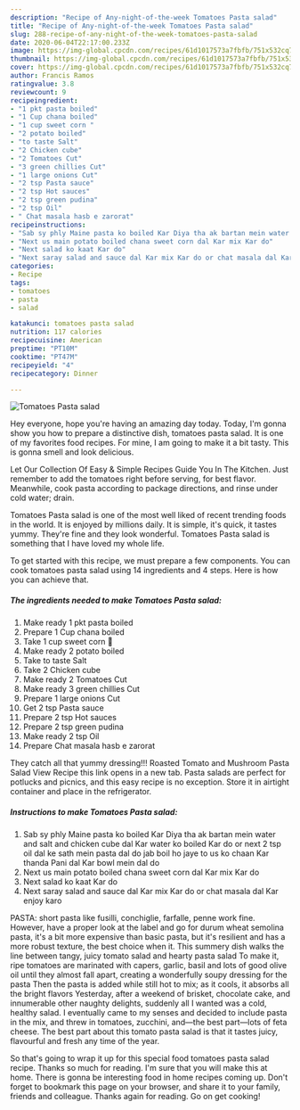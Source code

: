 ```yaml
---
description: "Recipe of Any-night-of-the-week Tomatoes Pasta salad"
title: "Recipe of Any-night-of-the-week Tomatoes Pasta salad"
slug: 288-recipe-of-any-night-of-the-week-tomatoes-pasta-salad
date: 2020-06-04T22:17:00.233Z
image: https://img-global.cpcdn.com/recipes/61d1017573a7fbfb/751x532cq70/tomatoes-pasta-salad-recipe-main-photo.jpg
thumbnail: https://img-global.cpcdn.com/recipes/61d1017573a7fbfb/751x532cq70/tomatoes-pasta-salad-recipe-main-photo.jpg
cover: https://img-global.cpcdn.com/recipes/61d1017573a7fbfb/751x532cq70/tomatoes-pasta-salad-recipe-main-photo.jpg
author: Francis Ramos
ratingvalue: 3.8
reviewcount: 9
recipeingredient:
- "1 pkt pasta boiled"
- "1 Cup chana boiled"
- "1 cup sweet corn "
- "2 potato boiled"
- "to taste Salt"
- "2 Chicken cube"
- "2 Tomatoes Cut"
- "3 green chillies Cut"
- "1 large onions Cut"
- "2 tsp Pasta sauce"
- "2 tsp Hot sauces"
- "2 tsp green pudina"
- "2 tsp Oil"
- " Chat masala hasb e zarorat"
recipeinstructions:
- "Sab sy phly Maine pasta ko boiled Kar Diya tha ak bartan mein water and salt and chicken cube dal Kar water ko boiled Kar do or next 2 tsp oil dal ke sath mein pasta dal do jab boil ho jaye to us ko chaan Kar thanda Pani dal Kar bowl mein dal do"
- "Next us main potato boiled chana sweet corn dal Kar mix Kar do"
- "Next salad ko kaat Kar do"
- "Next saray salad and sauce dal Kar mix Kar do or chat masala dal Kar enjoy karo"
categories:
- Recipe
tags:
- tomatoes
- pasta
- salad

katakunci: tomatoes pasta salad 
nutrition: 117 calories
recipecuisine: American
preptime: "PT10M"
cooktime: "PT47M"
recipeyield: "4"
recipecategory: Dinner

---
```



![Tomatoes Pasta salad](https://img-global.cpcdn.com/recipes/61d1017573a7fbfb/751x532cq70/tomatoes-pasta-salad-recipe-main-photo.jpg)

Hey everyone, hope you're having an amazing day today. Today, I'm gonna show you how to prepare a distinctive dish, tomatoes pasta salad. It is one of my favorites food recipes. For mine, I am going to make it a bit tasty. This is gonna smell and look delicious.

Let Our Collection Of Easy &amp; Simple Recipes Guide You In The Kitchen. Just remember to add the tomatoes right before serving, for best flavor. Meanwhile, cook pasta according to package directions, and rinse under cold water; drain.

Tomatoes Pasta salad is one of the most well liked of recent trending foods in the world. It is enjoyed by millions daily. It is simple, it's quick, it tastes yummy. They're fine and they look wonderful. Tomatoes Pasta salad is something that I have loved my whole life.


To get started with this recipe, we must prepare a few components. You can cook tomatoes pasta salad using 14 ingredients and 4 steps. Here is how you can achieve that.

<!--inarticleads1-->

##### The ingredients needed to make Tomatoes Pasta salad:

1. Make ready 1 pkt pasta boiled
1. Prepare 1 Cup chana boiled
1. Take 1 cup sweet corn 🌽
1. Make ready 2 potato boiled
1. Take to taste Salt
1. Take 2 Chicken cube
1. Make ready 2 Tomatoes Cut
1. Make ready 3 green chillies Cut
1. Prepare 1 large onions Cut
1. Get 2 tsp Pasta sauce
1. Prepare 2 tsp Hot sauces
1. Prepare 2 tsp green pudina
1. Make ready 2 tsp Oil
1. Prepare  Chat masala hasb e zarorat


They catch all that yummy dressing!!! Roasted Tomato and Mushroom Pasta Salad View Recipe this link opens in a new tab. Pasta salads are perfect for potlucks and picnics, and this easy recipe is no exception. Store it in airtight container and place in the refrigerator. 

<!--inarticleads2-->

##### Instructions to make Tomatoes Pasta salad:

1. Sab sy phly Maine pasta ko boiled Kar Diya tha ak bartan mein water and salt and chicken cube dal Kar water ko boiled Kar do or next 2 tsp oil dal ke sath mein pasta dal do jab boil ho jaye to us ko chaan Kar thanda Pani dal Kar bowl mein dal do
1. Next us main potato boiled chana sweet corn dal Kar mix Kar do
1. Next salad ko kaat Kar do
1. Next saray salad and sauce dal Kar mix Kar do or chat masala dal Kar enjoy karo


PASTA: short pasta like fusilli, conchiglie, farfalle, penne work fine. However, have a proper look at the label and go for durum wheat semolina pasta, it&#39;s a bit more expensive than basic pasta, but it&#39;s resilient and has a more robust texture, the best choice when it. This summery dish walks the line between tangy, juicy tomato salad and hearty pasta salad To make it, ripe tomatoes are marinated with capers, garlic, basil and lots of good olive oil until they almost fall apart, creating a wonderfully soupy dressing for the pasta Then the pasta is added while still hot to mix; as it cools, it absorbs all the bright flavors Yesterday, after a weekend of brisket, chocolate cake, and innumerable other naughty delights, suddenly all I wanted was a cold, healthy salad. I eventually came to my senses and decided to include pasta in the mix, and threw in tomatoes, zucchini, and—the best part—lots of feta cheese. The best part about this tomato pasta salad is that it tastes juicy, flavourful and fresh any time of the year. 

So that's going to wrap it up for this special food tomatoes pasta salad recipe. Thanks so much for reading. I'm sure that you will make this at home. There is gonna be interesting food in home recipes coming up. Don't forget to bookmark this page on your browser, and share it to your family, friends and colleague. Thanks again for reading. Go on get cooking!
